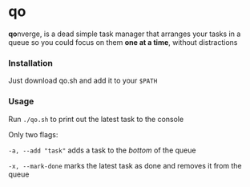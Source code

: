# qo

**qo**nverge, is a dead simple task manager that arranges your tasks in a queue
so you could focus on them **one at a time**, without distractions

### Installation
Just download qo.sh and add it to your `$PATH`

### Usage

Run `./qo.sh` to print out the latest task to the console

Only two flags:

`-a, --add "task"` adds a task to the *bottom* of the queue

`-x, --mark-done` marks the latest task as done and removes it from the queue
